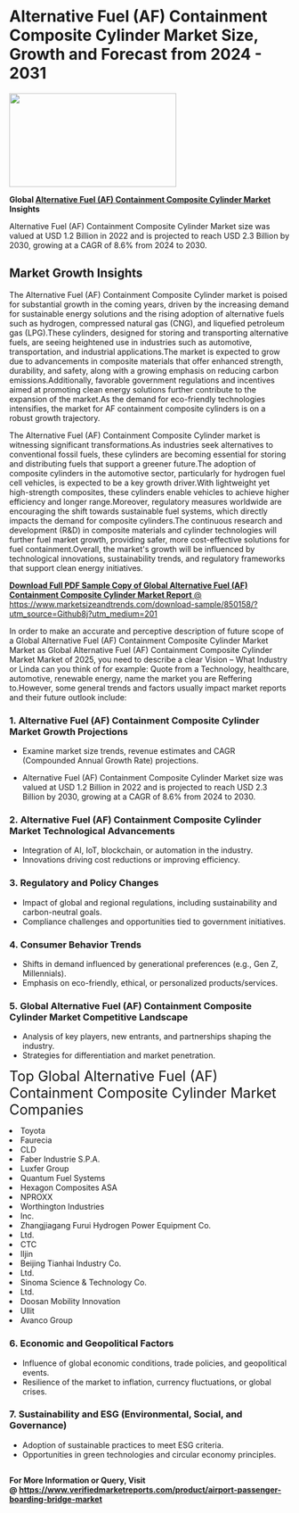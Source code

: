 <H1>Alternative Fuel (AF) Containment Composite Cylinder Market Size, Growth and Forecast from 2024 - 2031</H1><img class="aligncenter size-medium wp-image-584254" src="https://thirdeyenews.in/wp-content/uploads/2024/09/Global-Market-Research-300x168.jpeg" alt="" width="300" height="168" /><p><strong>Global&nbsp;<a href="https://www.marketsizeandtrends.com/download-sample/850158/?utm_source=Github8j?utm_medium=201">Alternative Fuel (AF) Containment Composite Cylinder Market</a> Insights</strong></p><p>Alternative Fuel (AF) Containment Composite Cylinder Market size was valued at USD 1.2 Billion in 2022 and is projected to reach USD 2.3 Billion by 2030, growing at a CAGR of 8.6% from 2024 to 2030.</p><p><h2>Market Growth Insights</h2> <p>The Alternative Fuel (AF) Containment Composite Cylinder market is poised for substantial growth in the coming years, driven by the increasing demand for sustainable energy solutions and the rising adoption of alternative fuels such as hydrogen, compressed natural gas (CNG), and liquefied petroleum gas (LPG).These cylinders, designed for storing and transporting alternative fuels, are seeing heightened use in industries such as automotive, transportation, and industrial applications.The market is expected to grow due to advancements in composite materials that offer enhanced strength, durability, and safety, along with a growing emphasis on reducing carbon emissions.Additionally, favorable government regulations and incentives aimed at promoting clean energy solutions further contribute to the expansion of the market.As the demand for eco-friendly technologies intensifies, the market for AF containment composite cylinders is on a robust growth trajectory.</p> <p><a href="download-sample-link"></a></p> <p>The Alternative Fuel (AF) Containment Composite Cylinder market is witnessing significant transformations.As industries seek alternatives to conventional fossil fuels, these cylinders are becoming essential for storing and distributing fuels that support a greener future.The adoption of composite cylinders in the automotive sector, particularly for hydrogen fuel cell vehicles, is expected to be a key growth driver.With lightweight yet high-strength composites, these cylinders enable vehicles to achieve higher efficiency and longer range.Moreover, regulatory measures worldwide are encouraging the shift towards sustainable fuel systems, which directly impacts the demand for composite cylinders.The continuous research and development (R&D) in composite materials and cylinder technologies will further fuel market growth, providing safer, more cost-effective solutions for fuel containment.Overall, the market's growth will be influenced by technological innovations, sustainability trends, and regulatory frameworks that support clean energy initiatives.</p> <p><a href="get-more-link"></p><p><span class=""><strong>Download Full PDF Sample Copy of Global Alternative Fuel (AF) Containment Composite Cylinder Market Report</strong> @ <a href="https://www.marketsizeandtrends.com/download-sample/850158/?utm_source=Github8j?utm_medium=201" target="_blank">https://www.marketsizeandtrends.com/download-sample/850158/?utm_source=Github8j?utm_medium=201</a></span></p><p>In order to make an accurate and perceptive description of future scope of a Global&nbsp;Alternative Fuel (AF) Containment Composite Cylinder Market Market as Global&nbsp;Alternative Fuel (AF) Containment Composite Cylinder Market Market of 2025, you need to describe a clear Vision &ndash; What Industry or Linda can you think of for example: Quote from a Technology, healthcare, automotive, renewable energy, name the market you are Reffering to.However, some general trends and factors usually impact market reports and their future outlook include:</p><h3>1.&nbsp;<strong>Alternative Fuel (AF) Containment Composite Cylinder Market Growth Projections</strong></h3><ul><li>Examine market size trends, revenue estimates and CAGR (Compounded Annual Growth Rate) projections.</li><li><p>Alternative Fuel (AF) Containment Composite Cylinder Market size was valued at USD 1.2 Billion in 2022 and is projected to reach USD 2.3 Billion by 2030, growing at a CAGR of 8.6% from 2024 to 2030.</p></li></ul><h3>2.&nbsp;<strong>Alternative Fuel (AF) Containment Composite Cylinder Market Technological Advancements</strong></h3><ul><li>Integration of AI, IoT, blockchain, or automation in the industry.</li><li>Innovations driving cost reductions or improving efficiency.</li></ul><h3>3.&nbsp;<strong>Regulatory and Policy Changes</strong></h3><ul><li>Impact of global and regional regulations, including sustainability and carbon-neutral goals.</li><li>Compliance challenges and opportunities tied to government initiatives.</li></ul><h3>4.&nbsp;<strong>Consumer Behavior Trends</strong></h3><ul><li>Shifts in demand influenced by generational preferences (e.g., Gen Z, Millennials).</li><li>Emphasis on eco-friendly, ethical, or personalized products/services.</li></ul><h3>5.&nbsp;<strong>Global Alternative Fuel (AF) Containment Composite Cylinder Market Competitive Landscape</strong></h3><ul><li>Analysis of key players, new entrants, and partnerships shaping the industry.</li><li>Strategies for differentiation and market penetration.</li></ul><p data-pm-slice="1 1 []"><span style="color: inherit; font-family: inherit; font-size: 25px;">Top Global Alternative Fuel (AF) Containment Composite Cylinder Market Companies</span></p><div class="" data-test-id=""><p><li>Toyota</li><li> Faurecia</li><li> CLD</li><li> Faber Industrie S.P.A.</li><li> Luxfer Group</li><li> Quantum Fuel Systems</li><li> Hexagon Composites ASA</li><li> NPROXX</li><li> Worthington Industries</li><li> Inc.</li><li> Zhangjiagang Furui Hydrogen Power Equipment Co.</li><li> Ltd.</li><li> CTC</li><li> Iljin</li><li> Beijing Tianhai Industry Co.</li><li> Ltd.</li><li> Sinoma Science & Technology Co.</li><li> Ltd.</li><li> Doosan Mobility Innovation</li><li> Ullit</li><li> Avanco Group</li></p></div><h3>6.&nbsp;<strong>Economic and Geopolitical Factors</strong></h3><ul><li>Influence of global economic conditions, trade policies, and geopolitical events.</li><li>Resilience of the market to inflation, currency fluctuations, or global crises.</li></ul><h3>7.&nbsp;<strong>Sustainability and ESG (Environmental, Social, and Governance)</strong></h3><ul><li>Adoption of sustainable practices to meet ESG criteria.</li><li>Opportunities in green technologies and circular economy principles.</li></ul><h2><strong style="font-size: 14px;">For More Information or Query, Visit @&nbsp;</strong><a style="background-color: #ffffff; font-size: 14px;" href="https://www.marketsizeandtrends.com/report/alternative-fuel-af-containment-composite-cylinder-market/" target="_blank">https://www.verifiedmarketreports.com/product/airport-passenger-boarding-bridge-market</a></h2>